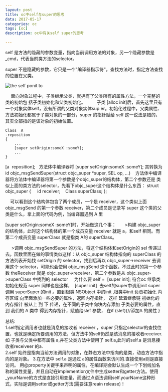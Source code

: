 ```yaml
---
layout: post
title: oc中self与super的思考
data: 2017-05-17
categories: oc
tags: [oc]
description: oc中有关self super的思考

---
```


   self 
   是方法的隐藏的参数变量，指向当前调用方法的对象，另一个隐藏参数是 _cmd，代表当前类方法的selector。

   super 不是隐藏的参数，它只是一个"编译器指示符"。查找方法时，指定方法查找的位置在父类。

![the self ponit to](http://intfre.cn/img/my_blog/2017-05-17/self.png)

  　  面向对象过程中，子类继承父类，就拥有了父类所有的属性方法，一个完整的类的初始包  括子类初始化和父类初始化。
　　
  子类 [alloc init]后，首先这里只有一个对象实体self，没有所谓的父类对象实体sup   er。初始化过程中，父类属性、方法初始化都属于子类对象的一部分，super 的指针赋给 self 这一说法是错的，其实全部指的是该对象的初始位置。


	Class  A
	-reposition  
	{  
     	...  
     	[super setOrigin:someX :someY];  
     	...  
	}


   [a  reposition];   方法体中编译器将
    [super setOrigin:someX :someY]; 
   其转换为
    id objc_msgSendSuper(struct objc_super *super, SEL op, ...)
    方法体中编译器将方法体中编译器将第一个参数是个objc_super的结构体，第二个参数还是  类似上面的类方法的selector，先看下objc_super这个结构体是什么东西：
	struct objc_super {
   		id receiver;
   	Class superClass;
	};

    可以看到这个结构体包含了两个成员，一个是 receiver，这个类似上面 objc_msgSend 的第一个参数 receiver，第二个成员是记录写 super 这个类的父类是什么，拿上面的代码为例，当编译器遇到 A 里

[super setOrigin:someX :someY]时，开始做这几个事：
      
	 >构建 objc_super 的结构体，此时这个结构体的第一个成员变量 receiver 就是 a，和self 相同。而第二个成员变量 superClass 就是指类 A的 superClass。

     >调用 objc_msgSendSuper 的方法，将这个结构体和setOrigin的 sel 	传递过去。函数里面在做的事情类似这样：从 objc_super 结构体指向的 superClass 的方法列表开始找 setOrigin 的 selector，找到后再以 objc_super->receiver 去调用这个 selector，可能也会使用 objc_msgSend 这个函数，不过此时的第一个参数 theReceiver 就是 objc_super->receiver，第二个参数是从 objc_super->superClass 中找到的 selector
 
 
    为什么要 self =  [super init];
  符合oc 继承类 初始化规范 super 同样也是这样，  [super init]  去self的super中调用init super 调用 superSuper 的init 。直到根类 NSObject 中的init ,根类中init 负责初始化 内存区域 向里面添加一些必要的属性，返回内存指针， 这样 延着继承链 初始化的内存指针 被从上 到 下 传递，在不同的子类中向块内存添加 子类必要的属性，直到 我们的 A 类中 得到内存指针，赋值给slef 参数， 
  在if (slef){//添加A 的属性 }



总结:  
  1.self指定调用者也就是消息的接收者 receiver ，super 只指定selector的查找位置，也就是确定所要调用的方法，但方法中的self仍然是该消息的接收者receiver.如 子类与父类中都有属性 a,并在父类方法中使用了 self.a,此时的self.a 是消息接收者receiveer 的a.    
  2.self  始终是指向当前方法调用的对象，在静态方法中指向的是类，动态方法中指向的是对象。
  3.在方法中 self.a 是通过 a的属性函数来访问的.直接使用a则是直接访问。
  用@property关键字来声明的属性，在编译期会默认生成一个下划线加名称的属性变量，并且自动在implemention文件中生成setter和getter方法。使用_yourName的方式是直接引用变量，而通过点语法调用self.yourName这种形式，实际是调用setter或getter方法(需要注意reain release)！